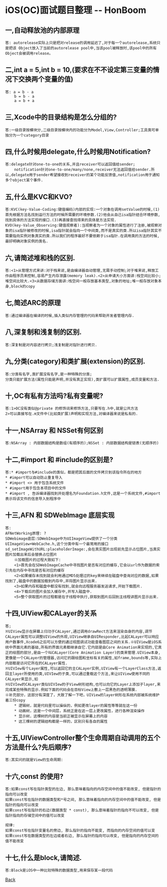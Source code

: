 # iOS(OC)面试题目整理 -- HonBoom

## 一,自动释放池的内部原理
	答: autorelease实际上只是把对release的调用延迟了,对于每一个autorelease,系统只是把该 Object放入了当前的autorelease pool中,当该pool被释放时,该pool中的所有Object会被调用release。

## 二,int a = 5,int b = 10,(要求在不不设定第三变量的情况下交换两个变量的值)
	答: a = b - a
	    b = b - a
	    a = b + a
        
## 三,Xcode中的目录结构是怎么分组的?
	答:一级目录按模块分,二级目录按模块内的功能分为Model,View,Controller;工具类可单独分为一个category目录
	
## 四,什么时候用delegate,什么时候用Notification?
	答:delegate针对one-to-one的关系,并且receiver可以返回值给sender;
		notification针对one-to-one/many/none,receiver无法返回值给sender.所以,delegate用于sender希望接收到receiver的某个功能反馈值,notification用于通知多个object某个事件.
        
## 五,什么是KVC和KVO?
	答:KVC(key-Value-Coding:键值编码)内部的实现:一个对象在调用setValue的时候,(1)首先根据方法名找到运行方法的时候所需要的环境参数.(2)他会从自己isa指针结合环境参数,找到具体的方法实现的接口.(3)再直接查找得来的具体是方法实现.
	KVO(key-Value_Observing:键值观察者):当观察者为一个对象的属性进行了注册,被观察对象的isa指针被修改的时候,isa指针就会指向一个中间类,而不是真实的类.所以isa指针其实不需要指向实例对象真实的类.所以我们的程序最好不要依赖于isa指针.在调用类的方法的时候,最好明确对象实例的类名.

## 六,请简述堆和栈的区别.
	答:<1>从管理方式来讲:对于栈来说,是由编译器自动管理,无需手动控制;对于堆来说,释放工作由程序员来控制,容易产生内存泄露(memory leak).<2>从申请大小方面讲:栈空间比较小;堆空间比较大.<3>从数据存储方面讲:栈空间一般存放基本类型,对象的地址;堆一般存放对象本身,block的copy
	
## 七,简述ARC的原理
    答:通过编译器在编译的时候,插入类似内存管理的代码来帮助开发者管理内存.
	
## 八,深复制和浅复制的区别.
	答:深复制是对内容进行拷贝;浅复制是对指针进行拷贝.
	
## 九,分类(category)和类扩展(extension)的区别.
	答:分类有名字,类扩展没有名字,是一种特殊的分类;
	分类只能扩展方法(属性只能是声明,并没有真正实现),类扩展可以扩展属性,成员变量和方法.

## 十,OC有私有方法吗?私有变量呢?
	答:1>OC没有类似@private 的修饰词来修饰方法,只要写在.h中,就是公共方法
	2>可以直接写在.m文件中(比如类扩展)声明和实现方法,对编译器来说是私有的.
	
## 十一,NSArray  和  NSSet有何区别
	答:NSArray : 内部数据结构是数组(有顺序的);NSSet : 内部数据结构是链表(无顺序的)

## 十二,#import 和 #include的区别是\? 
	答:* #import与#include的类似，都是把其后面的文件拷贝到该指令所在的地方
	* #import可以自动防止重复导入
	* #import <> 用于包含系统文件
	* #import用于包含本项目中的文件
	* #import , 告诉编译器找到并处理名为Foundation.h文件,这是一个系统文件,#import表示将该文件的信息导入到程序中
	

## 十三,AFN 和 SDWebImage 底层实现
	答:
	AFNetWorking原理: ?
    SDWebimage底层:SDWebImage中为UIImageView提供了一个分类UIImageView+WebCache.h,这个分类中有一个最常用的接口sd_setImageWithURL:placeholderImage:,会在真实图片出现前先显示占位图片,当真实图片加载出来后会替换占位图片
        ※加载图片的过程大致如下:
        <1>首先会在SDWebImageCache中寻找图片是否有对应的缓存,它会以url作为数据的索引先在内存中寻找是否有对应的缓存
        <2>如果缓存未找到就会利用通过MD5处理过的key来继续在磁盘中查询对应的数据,如果找到了,磁盘中的数据加载到内存中,并将图片显示出来.
        <3>如果内存和磁盘中都没有找到,就会向远程服务器发送请求,开始下载图片.
        <4>下载后的图片会加入缓存中,并写入磁盘中.
        <5>整个获取图片的过程都是在子线程中执行,获取到图片后回到主线程讲图片显示出来.
        

## 十四,UIView和CALayer的关系
	答;
	※UIView显示在屏幕上归功于CALayer,通过调用drawRect方法来渲染自身的内容,调节CALayer属性可以调整UIView的外观,UIView继承自UIResponder,比起CALayer可以响应用户数事件,Xcode6之后可以方便的通过视图调试功能查看图层之间的关系.※UIView是iOS系统中界面元素的基础,所有的界面元素都继承自它.它内部是由Core Animation来实现的,它真正的绘图的部分,是由一个叫CALayer(Core Animation Layer)的类来管理.UIView本身,更像是一个CALayer的管理器,访问它的跟绘图和坐标有关的属性,如frame,bounds等,实际上内部都是访问它所在的CALayer属性.
	※UIVIew有个Layer属性,可以返回它的主CALayer实例,UIView有一个LayerClass方法,返回主layer所使用的类,UIVIew的子类,可以通过重载这个方法,来让UIView使用不同的CALayer来显示,如
    ※UIVIew的CALayer类似UIVIew的子View树形结构,也可以向它的Layer上添加子layer,来完成某些特殊的显示.例如下面的代码会在目标View上敷上一层黑色的透明薄膜.
    ※补充部分，这部分有深度了，大致了解一下吧，UIView的layer树形在系统内部被系统维护着三份copy
        * 逻辑树，就是代码里可以操纵的，例如更改layer的属性等等就在这一份
        * 动画树，这是一个中间层，系统正是在这一层上更改属性，进行各种渲染操作
        * 显示树，这棵树的内容是当前正被显示在屏幕上的内容
        * 这三棵树的逻辑结构都是一样的，区别只有各自的属性
    
## 十五,UIViewController整个生命周期自动调用的五个方法是什么?先后顺序?
	答:其实问的就是View的生命周期:
    
## 十六,const 的使用?
	答:如果const写在指针类型的左边, 那么意味着指向的内存空间中的值不能改变, 但是指针的指向可以改变
    如果const写在指针的数据类型和*号之间, 那么意味着指向的内存空间中的值不能改变, 但是指针的指向可以改变
    如果const写在指针的右边(数据类型 * const), 那么意味着指针的指向不可以改变, 但是指针指向的存储空间中的值可以改变
    
    规律:
    如果const写在指针变量名的旁边, 那么指针的指向不能变, 而指向的内存空间的值可以变
    如果const写在数据类型的左边或者右边, 那么指针的指向可以改变, 但是指向的内存空间的值不能改变
    
## 十七,什么是block,请简述.
	答:Block是iOS中一种比较特殊的数据类型,用来保存某一段代码

[Back](..)
